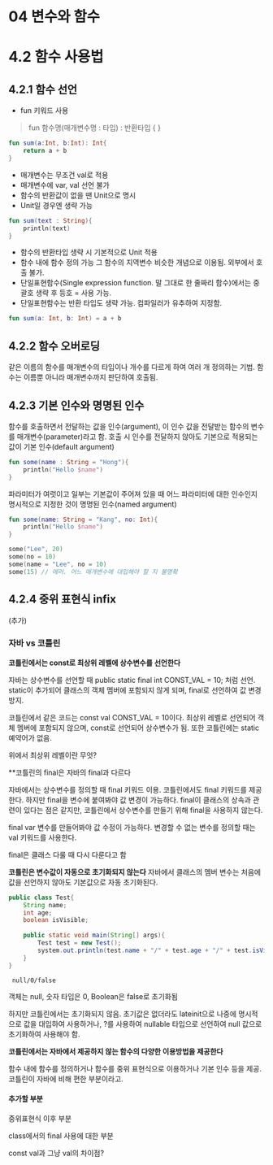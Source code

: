 # 04 변수와 함수
# 4.2 함수 사용법
## 4.2.1 함수 선언
* fun 키워드 사용
> fun 함수명(매개변수명 : 타입) : 반환타입 { }
```kotlin
fun sum(a:Int, b:Int): Int{
    return a + b
}
```
* 매개변수는 무조건 val로 적용
* 매개변수에 var, val 선언 불가
* 함수의 반환값이 없을 땐 Unit으로 명시
* Unit일 경우엔 생략 가능
```kotlin
fun sum(text : String){
    println(text)
}
```
* 함수의 반환타입 생략 시 기본적으로 Unit 적용
* 함수 내에 함수 정의 가능
그 함수의 지역변수 비슷한 개념으로 이용됨. 외부에서 호출 불가. 
* 단일표현함수(Single expression function. 말 그대로 한 줄짜리 함수)에서는 중괄호 생략 후 등호 = 사용 가능. 
* 단일표현함수는 반환 타입도 생략 가능. 컴파일러가 유추하여 지정함.
```kotlin
fun sum(a: Int, b: Int) = a + b
```

## 4.2.2 함수 오버로딩
같은 이름의 함수를 매개변수의 타입이나 개수를 다르게 하여 여러 개 정의하는 기법. 함수는 이름뿐 아니라 매개변수까지 판단하여 호출됨.

## 4.2.3 기본 인수와 명명된 인수
함수를 호출하면서 전달하는 값을 인수(argument), 이 인수 값을 전달받는 함수의 변수를 매개변수(parameter)라고 함.
호출 시 인수를 전달하지 않아도 기본으로 적용되는 값이 기본 인수(default argument)
```kotlin
fun some(name : String = "Hong"){
    println("Hello $name")
}
```

파라미터가 여럿이고 일부는 기본값이 주어져 있을 때 어느 파라미터에 대한 인수인지 명시적으로 지정한 것이 명명된 인수(named argument)
```kotlin
fun some(name: String = "Kang", no: Int){
    println("Hello $name")
}

some("Lee", 20)
some(no = 10)
some(name = "Lee", no = 10)
some(15) // 에러. 어느 매개변수에 대입해야 할 지 불명확
```

## 4.2.4 중위 표현식 infix

(추가)

### 자바 vs 코틀린
**코틀린에서는 const로 최상위 레벨에 상수변수를 선언한다**

자바는 상수변수를 선언할 때 public static final int CONST_VAL = 10; 처럼 선언. static이 추가되어 클래스의 객체 멤버에 포함되지 않게 되며, final로 선언하여 값 변경 방지. 

코틀린에서 같은 코드는 const val CONST_VAL = 10이다. 최상위 레벨로 선언되어 객체 멤버에 포함되지 않으며, const로 선언되어 상수변수가 됨. 또한 코틀린에는 static 예약어가 없음. 

위에서 최상위 레벨이란 무엇?

**코틀린의 final은 자바의 final과 다르다

자바에서는 상수변수를 정의할 때 final 키워드 이용. 코틀린에서도 final 키워드를 제공한다. 하지만 final을 변수에 붙여봐야 값 변경이 가능하다. final이 클래스의 상속과 관련이 있다는 점은 같지만, 코틀린에서 상수변수를 만들기 위해 final을 사용하지 않는다.

final var 변수를 만들어봐야 값 수정이 가능하다. 변경할 수 없는 변수를 정의할 때는 val 키워드를 사용한다. 

final은 클래스 다룰 때 다시 다룬다고 함

**코틀린은 변수값이 자동으로 초기화되지 않는다**
자바에서 클래스의 멤버 변수는 처음에 값을 선언하지 않아도 기본값으로 자동 초기화된다.
```java
public class Test{
    String name;
    int age;
    boolean isVisible;
    
    public static void main(String[] args){
        Test test = new Test();
        system.out.println(test.name + "/" + test.age + "/" + test.isVisible)
    }
}
```
     null/0/false  

객체는 null, 숫자 타입은 0, Boolean은 false로 초기화됨

하지만 코틀린에서는 초기화되지 않음. 초기값은 없더라도 lateinit으로 나중에 명시적으로 값을 대입하여 사용하거나, ?를 사용하여 nullable 타입으로 선언하여 null 값으로 초기화하여 사용해야 함.

**코틀린에서는 자바에서 제공하지 않는 함수의 다양한 이용방법을 제공한다**

함수 내에 함수를 정의하거나 함수를 중위 표현식으로 이용하거나 기본 인수 등을 제공. 코틀린이 자바에 비해 편한 부분이라고.  

#### 추가할 부분
중위표현식 이후 부분

class에서의 final 사용에 대한 부분 

const val과 그냥 val의 차이점?


